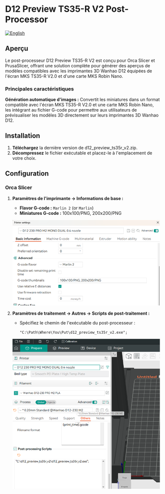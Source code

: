 # D12 Preview TS35-R V2 Post-Processor
[![English](https://img.shields.io/badge/language-english-blue)](./README.md)

## Aperçu

Le post-processeur D12 Preview TS35-R V2 est conçu pour Orca Slicer et PrusaSlicer, offrant une solution complète pour générer des aperçus de modèles compatibles avec les imprimantes 3D Wanhao D12 équipées de l'écran MKS TS35-R V2.0 et d'une carte MKS Robin Nano.

### Principales caractéristiques

**Génération automatique d'images :** Convertit les miniatures dans un format compatible avec l'écran MKS TS35-R V2.0 et une carte MKS Robin Nano, les intégrant au fichier G-code pour permettre aux utilisateurs de prévisualiser les modèles 3D directement sur leurs imprimantes 3D Wanhao D12.

## Installation

1. **Téléchargez** la dernière version de d12_preview_ts35r_v2.zip.
2. **Décompressez** le fichier exécutable et placez-le à l'emplacement de votre choix.

## Configuration

### Orca Slicer

1. **Paramètres de l'imprimante -> Informations de base :**
   - **Flavor G-code :** `Marlin 2` (or  `Marlin`)
   - **Miniatures G-code :** 100x100/PNG, 200x200/PNG

    ![Orca Slicer - ](img/orca_slicer_1.png)

2. **Paramètres de traitement -> Autres -> Scripts de post-traitement :**
   - Spécifiez le chemin de l'exécutable du post-processeur :
     ```
     "C:\Path\Where\You\Put\d12_preview_ts35r_v2.exe";
     ```
    ![Orca Slicer - exécutable de post-traitement](img/orca_slicer_2.png)

